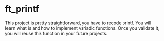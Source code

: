 # ft_printf
This project is pretty straightforward, you have to recode printf. You will learn what is and how to implement variadic functions. Once you validate it, you will reuse this function in your future projects. 

